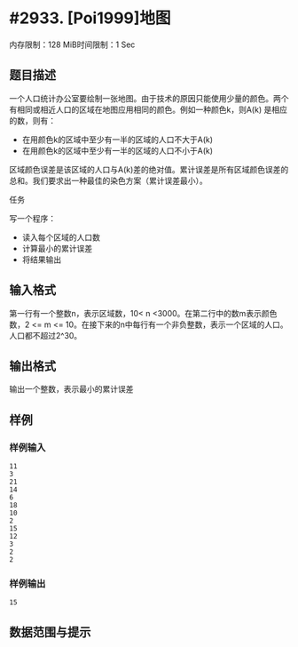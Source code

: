 # #2933. [Poi1999]地图

内存限制：128 MiB时间限制：1 Sec

## 题目描述

 

一个人口统计办公室要绘制一张地图。由于技术的原因只能使用少量的颜色。两个有相同或相近人口的区域在地图应用相同的颜色。例如一种颜色k，则A(k) 是相应的数，则有：

- 在用颜色k的区域中至少有一半的区域的人口不大于A(k)
- 在用颜色k的区域中至少有一半的区域的人口不小于A(k)

区域颜色误差是该区域的人口与A(k)差的绝对值。累计误差是所有区域颜色误差的总和。我们要求出一种最佳的染色方案（累计误差最小）。

任务

写一个程序：

- 读入每个区域的人口数
- 计算最小的累计误差
- 将结果输出

## 输入格式

 

第一行有一个整数n，表示区域数，10< n <3000。在第二行中的数m表示颜色数，2 <= m <= 10。在接下来的n中每行有一个非负整数，表示一个区域的人口。人口都不超过2^30。

## 输出格式

输出一个整数，表示最小的累计误差

## 样例

### 样例输入

    
    11
    3
    21
    14
    6
    18
    10
    2
    15
    12
    3
    2
    2
    
    

### 样例输出

    
    15
    
    

## 数据范围与提示
